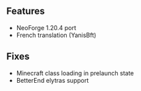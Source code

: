 ## Features
- NeoForge 1.20.4 port
- French translation (YanisBft)

## Fixes
- Minecraft class loading in prelaunch state
- BetterEnd elytras support